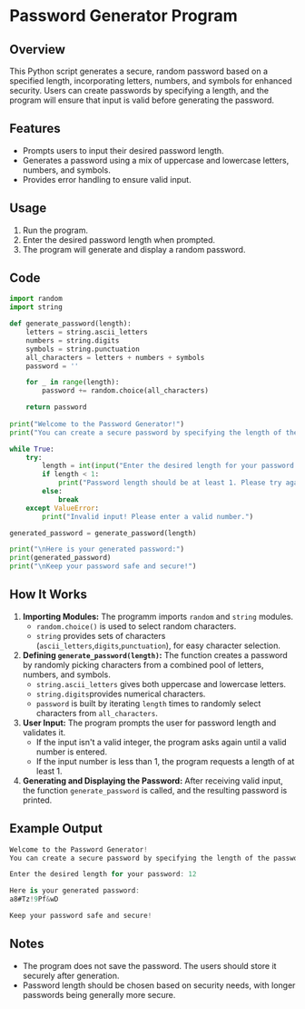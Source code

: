 # Password Generator Program

## Overview
This Python script generates a secure, random password based on a specified length, incorporating letters, numbers, and symbols for enhanced security. Users can create passwords by specifying a length, and the program will ensure that input is valid before generating the password.

## Features
- Prompts users to input their desired password length.
- Generates a password using a mix of uppercase and lowercase letters, numbers, and symbols.
- Provides error handling to ensure valid input.

## Usage
1. Run the program.
2. Enter the desired password length when prompted.
3. The program will generate and display a random password.

## Code

```python
import random
import string

def generate_password(length):
    letters = string.ascii_letters       
    numbers = string.digits              
    symbols = string.punctuation         
    all_characters = letters + numbers + symbols
    password = ''

    for _ in range(length):
        password += random.choice(all_characters)  

    return password
    
print("Welcome to the Password Generator!")
print("You can create a secure password by specifying the length of the password.\n")

while True:
    try:
        length = int(input("Enter the desired length for your password: "))
        if length < 1:
            print("Password length should be at least 1. Please try again.")
        else:
            break
    except ValueError:
        print("Invalid input! Please enter a valid number.")

generated_password = generate_password(length)

print("\nHere is your generated password:")
print(generated_password)
print("\nKeep your password safe and secure!")
```

## How It Works

1. **Importing Modules:** The programm imports `random` and `string` modules.
     - `random.choice()` is used to select random characters.
     - `string` provides sets of characters (`ascii_letters`,`digits`,`punctuation`), for easy character selection.
2. **Defining `generate_password(length)`:** The function creates a password by randomly picking characters from a combined pool of letters, numbers, and symbols.
     - `string.ascii_letters` gives both uppercase and lowercase letters.
     - `string.digits`provides numerical characters.
     - `password` is built by iterating `length` times to randomly select characters from `all_characters`.
3. **User Input:** The program prompts the user for password length and validates it.
     - If the input isn't a valid integer, the program asks again until a valid number is entered.
     - If the input number is less than 1, the program requests a length of at least 1.
4. **Generating and Displaying the Password:** After receiving valid input, the function `generate_password` is called, and the resulting password is printed.

## Example Output

```csharp
Welcome to the Password Generator!
You can create a secure password by specifying the length of the password.

Enter the desired length for your password: 12

Here is your generated password:
a8#Tz!9Pf&wD

Keep your password safe and secure!
```
## Notes

- The program does not save the password. The users should store it securely after generation.
- Password length should be chosen based on security needs, with longer passwords being generally more secure.
